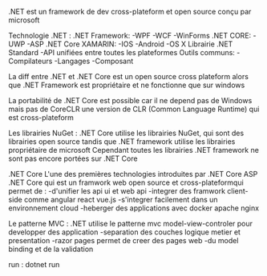 .NET est un framework de dev cross-plateform et open source conçu par microsoft

Technologie .NET :
.NET Framework:
    -WPF
    -WCF
    -WinForms
.NET CORE:
    -UWP
    -ASP .NET Core
XAMARIN:
    -IOS
    -Android
    -OS X
Librairie .NET Standard
    -API unifiées entre toutes les plateformes
Outils communs:
    -Compilateurs
    -Langages
    -Composant

La diff entre .NET et .NET Core est un open source cross plateform alors que .NET Framework est propriétaire et ne fonctionne que sur windows

La portabilité de .NET Core est possible car il ne depend pas de Windows mais pas de CoreCLR une version de CLR (Common Language Runtime) qui est cross-plateform

Les librairies NuGet : .NET Core utilise les librairies NuGet, qui sont des librairies open source tandis que .NET framework utilise les librairies propriétaire de microsoft
Cependant toutes les librairies .NET framework ne sont pas encore portées sur .NET Core

.NET Core
L'une des premières technologies introduites par .NET Core ASP .NET Core qui est un framwork web open source et cross-plateformqui permet de :
    -d'unifier les api ui et web api
    -integrer des framwork client-side comme angular react vue.js
    -s'integrer facilement dans un environnement cloud
    -heberger des applications avec docker apache nginx

Le patterne MVC :
.NET utilise le patterne mvc model-view-controler pour developper des application
    -separation des couches logique metier et presentation
    -razor pages permet de creer des pages web
    -du model binding et de la validation

run : dotnet run
